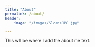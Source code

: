 ```yaml
---
title: "About"
permalink: /about/
header:
    image: "/images/SloansJPG.jpg"

---
```


This will be where I add the about me text.